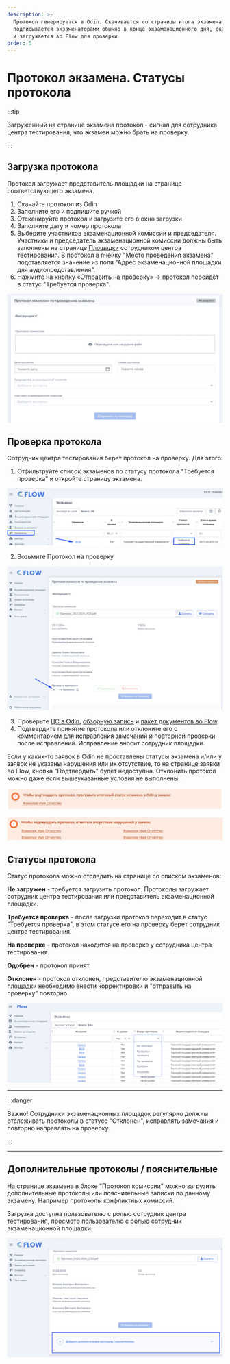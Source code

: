 ```yaml
---
description: >-
  Протокол генерируется в Odin. Скачивается со страницы итога экзамена
  подписывается экзаменаторами обычно в конце экзаменационного дня, сканируется
  и загружается во Flow для проверки
order: 5
---
```


# Протокол экзамена. Статусы протокола

:::tip

Загруженный на странице экзамена протокол - сигнал для сотрудника центра тестирования, что экзамен можно брать на проверку.

:::

## Загрузка протокола

Протокол загружает представитель площадки на странице соответствующего  экзамена. 

1. Скачайте протокол из Odin
2. Заполните его и подпишите ручкой
3. Отсканируйте протокол и загрузите его в окно загрузки
4. Заполните дату и номер протокола
5. Выберите  участников экзаменационной комиссии и председателя. Участники и председатель экзаменационной комиссии должны быть заполнены на странице [Площадки](stranica-ploshadki.md) сотрудником центра тестирования. В протокол в ячейку "Место проведения экзамена" подставляется значение из поля "Адрес экзаменационной площадки для аудиопредставления".
6. Нажмите на кнопку «Отправить на проверку» -> протокол перейдёт в статус "Требуется проверка".

![](<../.gitbook/assets/image (339).png>)

## Проверка протокола

Сотрудник центра тестирования берет протокол на проверку. Для этого:

1. Отфильтруйте список экзаменов по статусу протокола "Требуется проверка" и откройте страницу экзамена.

![](<../.gitbook/assets/image (38).png>)

2. Возьмите Протокол на проверку

![](<../.gitbook/assets/image (39).png>)

3. Проверьте [ЦС в Odin](../centr-testirovaniya-v-odin/proverka-itoga-ekzamena.md), [обзорную запись](zagruzka-obzornoi-videozapisi.md) и  [пакет документов во Flow](ekzamen-prinyat-bez-narushenii.md).
4. Подтвердите принятие протокола или отклоните его с комментарием для исправления замечаний и повторной проверки после исправлений. Исправление вносит сотрудник площадки.

Если у каких-то заявок в Odin не проставлены статусы экзамена и/или у заявок не указаны нарушения или их отсутствие, то на странице заявки во Flow, кнопка "Подтвердить" будет недоступна. Отклонить протокол можно даже если вышеуказанные условия не выполнены.

![](<../.gitbook/assets/image (374).png>)

![](<../.gitbook/assets/image (375).png>)

## Статусы протокола

Статус протокола можно отследить на странице со списком экзаменов:

**Не загружен** - требуется загрузить протокол. Протоколы загружает сотрудник центра тестирования или представитель экзаменационной площадки.

**Требуется проверка** - после загрузки протокол переходит в статус "Требуется проверка", в этом статусе его на проверку берет сотрудник центра тестирования.

**На проверке** - протокол находится на проверке у сотрудника центра тестирования.

**Одобрен** - протокол принят.

**Отклонен** - протокол отклонен, представителю экзаменационной площадки необходимо внести корректировки и "отправить на проверку" повторно.

![](<../.gitbook/assets/image (115).png>)

***

:::danger

Важно! Сотрудники экзаменационных площадок регулярно должны отслеживать протоколы в статусе "Отклонен", исправлять замечания и повторно направлять на проверку.

:::

***

## Дополнительные протоколы / пояснительные

На странице экзамена  в блоке "Протокол комиссии" можно загрузить дополнительные протоколы или пояснительные записки по данному экзамену. Например протоколы конфликтных комиссий.

Загрузка доступна пользователю с ролью сотрудник центра тестирования, просмотр пользователю с ролью сотрудник экзаменационной площадки.

![](<../.gitbook/assets/image (344).png>)